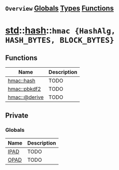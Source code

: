 ## `Overview` [Globals](./globals.md) [Types](./types.md) [Functions](./functions.md)
# [std](./../../std.md)::[hash](./../hash.md)::`hmac {HashAlg, HASH_BYTES, BLOCK_BYTES}`
## Functions
|Name|Description|
|----|-----------|
|[hmac::hash](#todo)|TODO|
|[hmac::pbkdf2](#todo)|TODO|
|[hmac::@derive](#todo)|TODO|
## Private
### Globals
|Name|Description|
|----|-----------|
|[IPAD](#todo)|TODO|
|[OPAD](#todo)|TODO|
